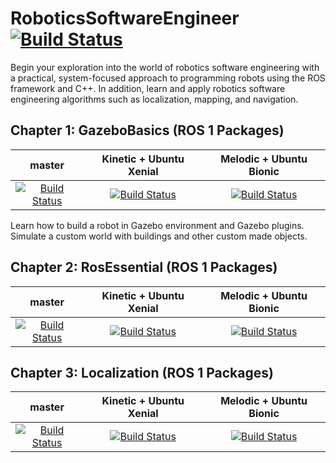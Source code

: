# RoboticsSoftwareEngineer [![Build Status][ci-image]][ci]
Begin your exploration into the world of robotics software engineering with a practical, system-focused approach to programming robots using the ROS framework and C++. In addition, learn and apply robotics software engineering algorithms such as localization, mapping, and navigation.
## Chapter 1: GazeboBasics (ROS 1 Packages) 
|master|Kinetic + Ubuntu Xenial|Melodic + Ubuntu Bionic|
|:---:|:---:|:---:|
|[![Build Status][ci-image]][ci]|[![Build Status][ci-image]][ci]|[![Build Status](https://travis-ci.org/ROBOTIS-GIT/turtlebot3.svg?branch=ros2-devel)](https://travis-ci.org/ROBOTIS-GIT/turtlebot3)|

Learn how to build a robot in Gazebo environment and Gazebo plugins. Simulate a custom world with buildings and other custom made objects.

## Chapter 2: RosEssential (ROS 1 Packages) 
|master|Kinetic + Ubuntu Xenial|Melodic + Ubuntu Bionic|
|:---:|:---:|:---:|
|[![Build Status][ci-image]][ci]|[![Build Status][ci-image]][ci]|[![Build Status](https://travis-ci.org/ROBOTIS-GIT/turtlebot3.svg?branch=ros2-devel)](https://travis-ci.org/ROBOTIS-GIT/turtlebot3)|

## Chapter 3: Localization (ROS 1 Packages) 
|master|Kinetic + Ubuntu Xenial|Melodic + Ubuntu Bionic|
|:---:|:---:|:---:|
|[![Build Status][ci-image]][ci]|[![Build Status][ci-image]][ci]|[![Build Status](https://travis-ci.org/ROBOTIS-GIT/turtlebot3.svg?branch=ros2-devel)](https://travis-ci.org/ROBOTIS-GIT/turtlebot3)|



[community]: https://thoughtbot.com/community?utm_source=github
[hire]: https://thoughtbot.com/hire-us?utm_source=github
[ci-image]: https://travis-ci.org/thoughtbot/factory_bot.svg
[ci]: https://travis-ci.org/thoughtbot/factory_bot?branch=master
[grade-image]: https://codeclimate.com/github/thoughtbot/factory_bot/badges/gpa.svg
[grade]: https://codeclimate.com/github/thoughtbot/factory_bot
[version-image]: https://badge.fury.io/rb/factory_bot.svg
[version]: https://badge.fury.io/rb/factory_bot
[hound-badge-image]: https://img.shields.io/badge/Reviewed_by-Hound-8E64B0.svg
[hound]: https://houndci.com
